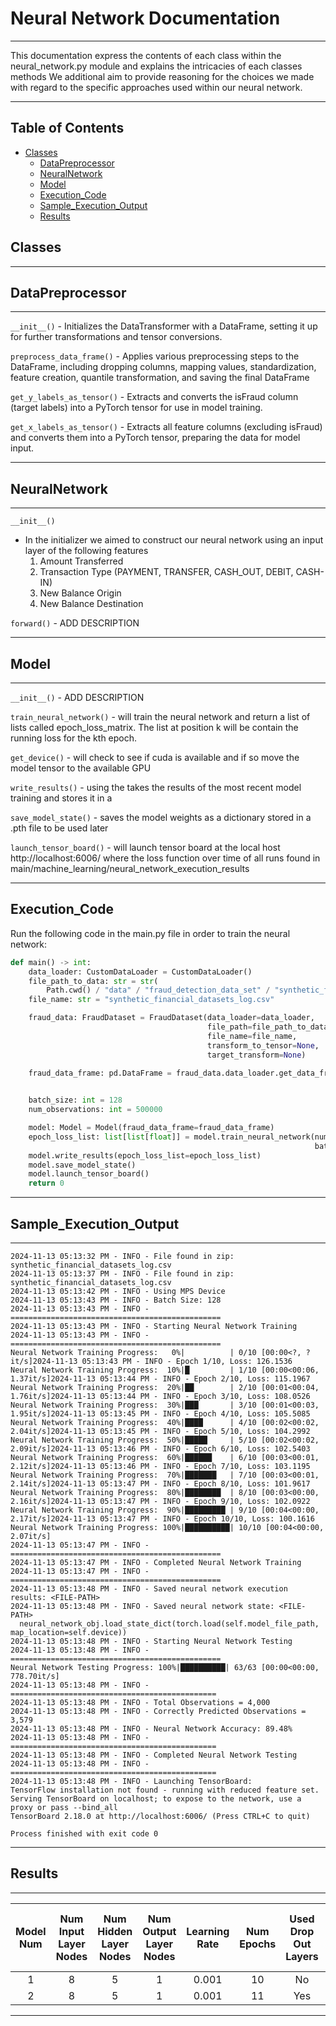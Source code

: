 # Neural Network Documentation

---
<p>
This documentation express the contents of each class within the 
neural_network.py module and explains the intricacies of each classes methods
We additional aim to provide reasoning for the choices we made 
with regard to the specific approaches used within our neural network.
</p>

---

## Table of Contents

- [Classes](#Classes)
    - [DataPreprocessor](#DataPreprocessor)
    - [NeuralNetwork](#NeuralNetwork)
    - [Model](#Model)
    - [Execution_Code](#Execution_Code)
    - [Sample_Execution_Output](#Sample_Execution_Output)
    - [Results](#Results)

## Classes

---

## DataPreprocessor

---


`__init__()` - Initializes the DataTransformer with a DataFrame, setting it up for further transformations and tensor
conversions.

`preprocess_data_frame()` - Applies various preprocessing steps to the DataFrame, including dropping columns, mapping
values, standardization, feature creation, quantile transformation, and saving the final DataFrame

`get_y_labels_as_tensor()` - Extracts and converts the isFraud column (target labels) into a PyTorch tensor for use in
model training.

`get_x_labels_as_tensor()` - Extracts all feature columns (excluding isFraud) and converts them into a PyTorch tensor,
preparing the data for model input.


---

## NeuralNetwork

---


`__init__()`

- In the initializer we aimed to construct our neural network using an input layer of the following features
    1. Amount Transferred
    2. Transaction Type (PAYMENT, TRANSFER, CASH_OUT, DEBIT, CASH-IN)
    3. New Balance Origin
    4. New Balance Destination

`forward()` - ADD DESCRIPTION

---

## Model

---

`__init__()` - ADD DESCRIPTION

`train_neural_network()` - will train the neural network and return a list of lists called epoch_loss_matrix. The list
at position k will be contain the running loss for the kth epoch.

`get_device()` - will check to see if cuda is available and if so move the model tensor to the available GPU

`write_results()` - using the takes the results of the most recent model training and stores it in a

`save_model_state()` - saves the model weights as a dictionary stored in a .pth file to be used later

`launch_tensor_board()` - will launch tensor board at the local host http://localhost:6006/ where the loss function over
time of all runs found in main/machine_learning/neural_network_execution_results

---

## Execution_Code

<p>
Run the following code in the main.py file in order to train the neural network:
</p>

```python
def main() -> int:
    data_loader: CustomDataLoader = CustomDataLoader()
    file_path_to_data: str = str(
        Path.cwd() / "data" / "fraud_detection_data_set" / "synthetic_financial_datasets_log.zip")
    file_name: str = "synthetic_financial_datasets_log.csv"

    fraud_data: FraudDataset = FraudDataset(data_loader=data_loader,
                                            file_path=file_path_to_data,
                                            file_name=file_name,
                                            transform_to_tensor=None,
                                            target_transform=None)

    fraud_data_frame: pd.DataFrame = fraud_data.data_loader.get_data_frame_from_zip_file(file_path=file_path_to_data,
                                                                                         file_name=file_name)

    batch_size: int = 128
    num_observations: int = 500000

    model: Model = Model(fraud_data_frame=fraud_data_frame)
    epoch_loss_list: list[list[float]] = model.train_neural_network(num_observations=num_observations,
                                                                    batch_size=batch_size)
    model.write_results(epoch_loss_list=epoch_loss_list)
    model.save_model_state()
    model.launch_tensor_board()
    return 0
```

---

## Sample_Execution_Output

---

```
2024-11-13 05:13:32 PM - INFO - File found in zip: synthetic_financial_datasets_log.csv
2024-11-13 05:13:37 PM - INFO - File found in zip: synthetic_financial_datasets_log.csv
2024-11-13 05:13:42 PM - INFO - Using MPS Device
2024-11-13 05:13:43 PM - INFO - Batch Size: 128
2024-11-13 05:13:43 PM - INFO - ===============================================
2024-11-13 05:13:43 PM - INFO - Starting Neural Network Training
2024-11-13 05:13:43 PM - INFO - ===============================================
Neural Network Training Progress:   0%|          | 0/10 [00:00<?, ?it/s]2024-11-13 05:13:43 PM - INFO - Epoch 1/10, Loss: 126.1536
Neural Network Training Progress:  10%|█         | 1/10 [00:00<00:06,  1.37it/s]2024-11-13 05:13:44 PM - INFO - Epoch 2/10, Loss: 115.1967
Neural Network Training Progress:  20%|██        | 2/10 [00:01<00:04,  1.76it/s]2024-11-13 05:13:44 PM - INFO - Epoch 3/10, Loss: 108.0526
Neural Network Training Progress:  30%|███       | 3/10 [00:01<00:03,  1.95it/s]2024-11-13 05:13:45 PM - INFO - Epoch 4/10, Loss: 105.5085
Neural Network Training Progress:  40%|████      | 4/10 [00:02<00:02,  2.04it/s]2024-11-13 05:13:45 PM - INFO - Epoch 5/10, Loss: 104.2992
Neural Network Training Progress:  50%|█████     | 5/10 [00:02<00:02,  2.09it/s]2024-11-13 05:13:46 PM - INFO - Epoch 6/10, Loss: 102.5403
Neural Network Training Progress:  60%|██████    | 6/10 [00:03<00:01,  2.12it/s]2024-11-13 05:13:46 PM - INFO - Epoch 7/10, Loss: 103.1195
Neural Network Training Progress:  70%|███████   | 7/10 [00:03<00:01,  2.14it/s]2024-11-13 05:13:47 PM - INFO - Epoch 8/10, Loss: 101.9617
Neural Network Training Progress:  80%|████████  | 8/10 [00:03<00:00,  2.16it/s]2024-11-13 05:13:47 PM - INFO - Epoch 9/10, Loss: 102.0922
Neural Network Training Progress:  90%|█████████ | 9/10 [00:04<00:00,  2.17it/s]2024-11-13 05:13:47 PM - INFO - Epoch 10/10, Loss: 100.1616
Neural Network Training Progress: 100%|██████████| 10/10 [00:04<00:00,  2.07it/s]
2024-11-13 05:13:47 PM - INFO - ===============================================
2024-11-13 05:13:47 PM - INFO - Completed Neural Network Training
2024-11-13 05:13:47 PM - INFO - ===============================================
2024-11-13 05:13:48 PM - INFO - Saved neural network execution results: <FILE-PATH>
2024-11-13 05:13:48 PM - INFO - Saved neural network state: <FILE-PATH>
  neural_network_obj.load_state_dict(torch.load(self.model_file_path, map_location=self.device))
2024-11-13 05:13:48 PM - INFO - Starting Neural Network Testing
2024-11-13 05:13:48 PM - INFO - ===============================================
Neural Network Testing Progress: 100%|██████████| 63/63 [00:00<00:00, 778.70it/s]
2024-11-13 05:13:48 PM - INFO - ==============================================
2024-11-13 05:13:48 PM - INFO - Total Observations = 4,000
2024-11-13 05:13:48 PM - INFO - Correctly Predicted Observations = 3,579
2024-11-13 05:13:48 PM - INFO - Neural Network Accuracy: 89.48%
2024-11-13 05:13:48 PM - INFO - ==============================================
2024-11-13 05:13:48 PM - INFO - Completed Neural Network Testing
2024-11-13 05:13:48 PM - INFO - ==============================================
2024-11-13 05:13:48 PM - INFO - Launching TensorBoard:
TensorFlow installation not found - running with reduced feature set.
Serving TensorBoard on localhost; to expose to the network, use a proxy or pass --bind_all
TensorBoard 2.18.0 at http://localhost:6006/ (Press CTRL+C to quit)

Process finished with exit code 0
```

---

## Results

---

| Model Num | Num Input Layer Nodes | Num Hidden Layer Nodes | Num Output Layer Nodes | Learning Rate | Num Epochs | Used Drop Out Layers | Loss Function Result After N-Epochs |
|:---------:|:---------------------:|:----------------------:|:----------------------:|:-------------:|:----------:|:--------------------:|:-----------------------------------:|
|     1     |           8           |           5            |           1            |     0.001     |     10     |          No          |               0.0058                |
|     2     |           8           |           5            |           1            |     0.001     |     11     |         Yes          |               0.0088                |

---


